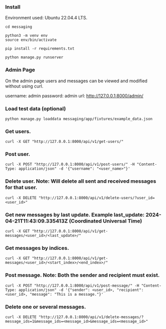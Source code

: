 ### Install

Environment used: Ubuntu 22.04.4 LTS.

```
cd messaging

python3 -m venv env
source env/bin/activate

pip install -r requirements.txt

python manage.py runserver

```

### Admin Page

On the admin page users and messages can be viewed and modified without using curl.

username: admin
password: admin
url: http://127.0.0.1:8000/admin/

### Load test data (optional)
```
python manage.py loaddata messaging/app/fixtures/example_data.json
```

### Get users.
```
curl -X GET "http://127.0.0.1:8000/api/v1/get-users/"
```

### Post user.
```
curl -X POST "http://127.0.0.1:8000/api/v1/post-users/" -H "Content-Type: application/json" -d '{"username": "<user_name>"}'
```

### Delete user. Note: Will delete all sent and received messages for that user.
```
curl -X DELETE "http://127.0.0.1:8000/api/v1/delete-users/?user_id=<user_id>"
```

### Get new messages by last update. Example last_update: 2024-04-21T11:43:09.335413Z (Coordinated Universal Time)
```
curl -X GET "http://127.0.0.1:8000/api/v1/get-messages/<user_id>/<last_update>/"
```

### Get messages by indices.
```
curl -X GET "http://127.0.0.1:8000/api/v1/get-messages/<user_id>/<start_index>/<end_index>/"
```

### Post message. Note: Both the sender and recipient must exist.
```
curl -X POST "http://127.0.0.1:8000/api/v1/post-message/" -H "Content-Type: application/json" -d '{"sender": <user_id>, "recipient": <user_id>, "message": "This is a message."}'
```

### Delete one or several messages.
```
curl -X DELETE "http://127.0.0.1:8000/api/v1/delete-messages/?message_ids=1&message_ids=<message_id>&message_ids=<message_id>"
```
